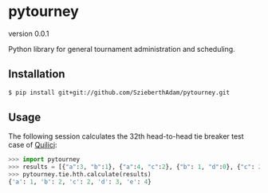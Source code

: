 pytourney
=========

version 0.0.1

Python library for general tournament administration and scheduling.


Installation
------------

```bash
$ pip install git+git://github.com/SzieberthAdam/pytourney.git
```

Usage
-----

The following session calculates the 32th head-to-head tie breaker test case of [Quilici](https://www.quickscores.com/Orgs/Head-To-Head_Tie-Breaker.pdf):

```python
>>> import pytourney
>>> results = [{"a":3, "b":1}, {"a":4, "c":2}, {"b": 1, "d":0}, {"c": 2, "d":1}, {"d": 3, "e":1}, {"c": 2, "e":0}]
>>> pytourney.tie.hth.calculate(results)
{'a': 1, 'b': 2, 'c': 2, 'd': 3, 'e': 4}
```